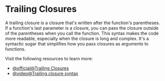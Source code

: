 # Trailing Closures

A trailing closure is a closure that's written after the function's parentheses. If a function's last parameter is a closure, you can pass the closure outside of the parentheses when you call the function. This syntax makes the code more readable, especially when the closure is long and complex. It's a syntactic sugar that simplifies how you pass closures as arguments to functions.

Visit the following resources to learn more:

- [@official@Trailing Closures](https://docs.swift.org/swift-book/documentation/the-swift-programming-language/closures#Trailing-Closures)
- [@video@Trailing closure syntax](https://www.hackingwithswift.com/sixty/6/5/trailing-closure-syntax)
